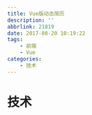 ```yaml
---
title: Vue版动态简历
description: ''
abbrlink: 21819
date: 2017-08-20 10:19:22
tags: 
    - 前端
    - Vue
categories:
    - 技术
---
```


# 技术


